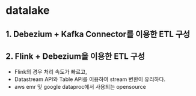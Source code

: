 # datalake

## 1. Debezium + Kafka Connector를 이용한 ETL 구성

## 2. Flink + Debezium을 이용한 ETL 구성
 - Flink의 경우 처리 속도가 빠르고,
 - Datastream API와 Table API를 이용하여 stream 변환이 유리하다.
 - aws emr 및 google dataproc에서 사용되는 opensource
      
